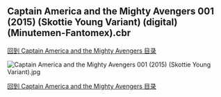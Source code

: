## Captain America and the Mighty Avengers 001 (2015) (Skottie Young Variant) (digital) (Minutemen-Fantomex).cbr


[回到 Captain America and the Mighty Avengers 目录](https://github.com/alicewish/markdown/blob/master/series/Captain-America-Mighty-Avengers.md)


![Captain America and the Mighty Avengers 001 (2015) (Skottie Young Variant).jpg](https://wx1.sinaimg.cn/large/6a9fdecaly1fr0skc1gq9j21kw2ed1kx.jpg)

[回到 Captain America and the Mighty Avengers 目录](https://github.com/alicewish/markdown/blob/master/series/Captain-America-Mighty-Avengers.md)


